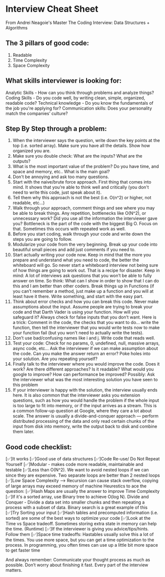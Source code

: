# Interview Cheat Sheet 

From Andrei Neagoie's Master The Coding Interview: Data Structures + Algorithms 

## The 3 pillars of good code: 
1. Readable
2. Time Complexity
3. Space Complexity 

## What skills interviewer is looking for: 
Analytic Skills - How can you think through problems and analyze things?
Coding Skills - Do you code well, by writing clean, simple, organized, readable code?
Technical knowledge - Do you know the fundamentals of the job you're applying for?
Communication skills: Does your personality match the companies’ culture? 

## Step By Step through a problem: 
1.	When the interviewer says the question, write down the key points at the top (i.e. sorted array). Make sure you have all the details. Show how organized you are. 
2.	Make sure you double check: What are the inputs? What are the outputs? 
3.	What is the most important value of the problem? Do you have time, and space and memory, 
etc.. What is the main goal? 
4.	Don't be annoying and ask too many questions. 
5.	Start with the naive/brute force approach. First thing that comes into mind. It shows that you’re able to think well and critically (you don't need to write this code, just speak about it). 
6.	Tell them why this approach is not the best (i.e. O(n^2) or higher, not readable, etc...) 
7.	Walk through your approach, comment things and see where you may be able to break things. Any repetition, bottlenecks like O(N^2), or unnecessary work? Did you use all the information the interviewer gave you? Bottleneck is the part of the code with the biggest Big O. Focus on that. Sometimes this occurs with repeated work as well. 
8.	Before you start coding, walk through your code and write down the steps you are going to follow. 
9.	Modularize your code from the very beginning. Break up your code into beautiful small pieces and add just comments if you need to. 
10.	Start actually writing your code now. Keep in mind that the more you prepare and understand what you need to code, the better the whiteboard will go. So never start a whiteboard interview not being sure of how things are going to work out. That is a recipe for disaster. Keep in mind: A lot of interviews ask questions that you won’t be able to fully answer on time. So think: What can I show in order to show that I can do this and I am better than other coders. Break things up in Functions (if you can’t remember a method, just make up a function and you will at least have it there. Write something, and start with the easy part. 
11.	Think about error checks and how you can break this code. Never make assumptions about the input. Assume people are trying to break your code and that Darth Vader is using your function. How will you safeguard it? Always check for false inputs that you don’t want. Here is a trick: Comment in the code, the checks that you want to do... write the function, then tell the interviewer that you would write tests now to make your function fail (but you won't need to actually write the tests). 
12.	Don’t use bad/confusing names like i and j. Write code that reads well. 
13.	Test your code: Check for no params, 0, undefined, null, massive arrays, async code, etc... Ask the interviewer if we can make assumption about the code. Can you make the answer return an error? Poke holes into your solution. Are you repeating yourself? 
14.	Finally talk to the interviewer where you would improve the code. Does it work? Are there different approaches? Is it readable? What would you google to improve? How can performance be improved? Possibly: Ask the interviewer what was the most interesting solution you have seen to this problem 
15.	If your interviewer is happy with the solution, the interview usually ends here. It is also common that the interviewer asks you extension questions, such as how you would handle the problem if the whole input is too large to fit into memory, or if the input arrives as a stream. This is a common follow-up question at Google, where they care a lot about scale. The answer is usually a divide-and-conquer approach — perform distributed processing of the data and only read certain chunks of the input from disk into memory, write the output back to disk and combine them later. 
 
## Good code checklist: 
[✅]It works
[✅]Good use of data structures
[✅]Code Re-use/ Do Not Repeat Yourself
[✅]Modular - makes code more readable, maintainable and testable
[✅]Less than O(N^2). We want to avoid nested loops if we can since they are expensive. Two separate loops are better than 2 nested loops
[✅]Low Space Complexity --> Recursion can cause stack overflow, copying of large arrays may exceed memory of machine 
Heurestics to ace the question: 
[✅]Hash Maps are usually the answer to improve Time Complexity
[✅]If it's a sorted array, use Binary tree to achieve O(log N). Divide and Conquer - Divide a data set into smaller chunks and then repeating a process with a subset of data. Binary search is a great example of this
[✅]Try Sorting your input
[✅]Hash tables and precomputed information (i.e. sorted) are some of the best ways to optimize your code
[✅]Look at the Time vs Space tradeoff. Sometimes storing extra state in memory can help the time. (Runtime)
[✅]If the interviewer is giving you advice/tips/hints. Follow them
[✅]Space time tradeoffs: Hastables usually solve this a lot of the times. You use more space, but you can get a time optimization to the process. In programming, you often times can use up a little bit more space to get faster time 

And always remember: Communicate your thought process as much as possible. Don’t worry about finishing it fast. Every part of the interview matters. 

